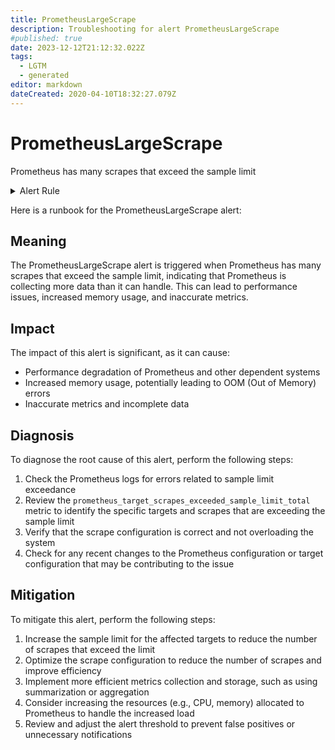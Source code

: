 ```yaml
---
title: PrometheusLargeScrape
description: Troubleshooting for alert PrometheusLargeScrape
#published: true
date: 2023-12-12T21:12:32.022Z
tags: 
  - LGTM
  - generated
editor: markdown
dateCreated: 2020-04-10T18:32:27.079Z
---
```


# PrometheusLargeScrape

Prometheus has many scrapes that exceed the sample limit

<details>
  <summary>Alert Rule</summary>

{{% rule "prometheus-self-monitoring/prometheus-self-monitoring-internal.yml" "PrometheusLargeScrape" %}}

{{% comment %}}

```yaml
alert: PrometheusLargeScrape
expr: increase(prometheus_target_scrapes_exceeded_sample_limit_total[10m]) > 10
for: 5m
labels:
    severity: warning
annotations:
    summary: Prometheus large scrape (instance {{ $labels.instance }})
    description: |-
        Prometheus has many scrapes that exceed the sample limit
          VALUE = {{ $value }}
          LABELS = {{ $labels }}
    runbook: https://github.com/srerun/prometheus-alerts/blob/main/content/runbooks/prometheus-self-monitoring-internal/PrometheusLargeScrape.md

```

{{% /comment %}}

</details>


Here is a runbook for the PrometheusLargeScrape alert:

## Meaning

The PrometheusLargeScrape alert is triggered when Prometheus has many scrapes that exceed the sample limit, indicating that Prometheus is collecting more data than it can handle. This can lead to performance issues, increased memory usage, and inaccurate metrics.

## Impact

The impact of this alert is significant, as it can cause:

* Performance degradation of Prometheus and other dependent systems
* Increased memory usage, potentially leading to OOM (Out of Memory) errors
* Inaccurate metrics and incomplete data

## Diagnosis

To diagnose the root cause of this alert, perform the following steps:

1. Check the Prometheus logs for errors related to sample limit exceedance
2. Review the `prometheus_target_scrapes_exceeded_sample_limit_total` metric to identify the specific targets and scrapes that are exceeding the sample limit
3. Verify that the scrape configuration is correct and not overloading the system
4. Check for any recent changes to the Prometheus configuration or target configuration that may be contributing to the issue

## Mitigation

To mitigate this alert, perform the following steps:

1. Increase the sample limit for the affected targets to reduce the number of scrapes that exceed the limit
2. Optimize the scrape configuration to reduce the number of scrapes and improve efficiency
3. Implement more efficient metrics collection and storage, such as using summarization or aggregation
4. Consider increasing the resources (e.g., CPU, memory) allocated to Prometheus to handle the increased load
5. Review and adjust the alert threshold to prevent false positives or unnecessary notifications
